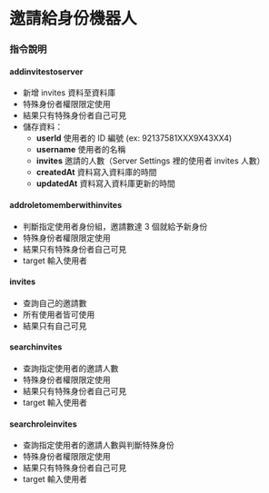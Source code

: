# 邀請給身份機器人

### 指令說明

#### addinvitestoserver

- 新增 invites 資料至資料庫
- 特殊身份者權限限定使用
- 結果只有特殊身份者自己可見
- 儲存資料：
  - **userId** 使用者的 ID 編號 (ex: 92137581XXX9X43XX4)
  - **username** 使用者的名稱
  - **invites** 邀請的人數（Server Settings 裡的使用者 invites 人數）
  - **createdAt** 資料寫入資料庫的時間
  - **updatedAt** 資料寫入資料庫更新的時間

#### addroletomemberwithinvites

- 判斷指定使用者身份組，邀請數達 3 個就給予新身份
- 特殊身份者權限限定使用
- 結果只有特殊身份者自己可見
- target 輸入使用者

#### invites

- 查詢自己的邀請數
- 所有使用者皆可使用
- 結果只有自己可見

#### searchinvites

- 查詢指定使用者的邀請人數
- 特殊身份者權限限定使用
- 結果只有特殊身份者自己可見
- target 輸入使用者

#### searchroleinvites

- 查詢指定使用者的邀請人數與判斷特殊身份
- 特殊身份者權限限定使用
- 結果只有特殊身份者自己可見
- target 輸入使用者
